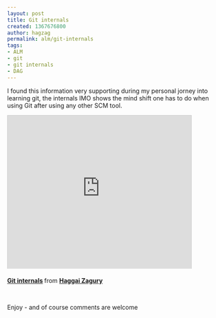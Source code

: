```yaml
---
layout: post
title: Git internals
created: 1367676800
author: hagzag
permalink: alm/git-internals
tags:
- ALM
- git
- git internals
- DAG
---
```

<p>I found this information very supporting during my personal jorney into learning git, the internals IMO shows the mind shift one has to do when using Git after using any other SCM tool.</p>
<p><iframe allowfullscreen="" frameborder="0" height="356" marginheight="0" marginwidth="0" mozallowfullscreen="" scrolling="no" src="http://www.slideshare.net/slideshow/embed_code/20536689" style="border:1px solid #CCC;border-width:1px 1px 0;margin-bottom:5px" webkitallowfullscreen="" width="427"></iframe></p>
<div style="margin-bottom:5px">
	<strong><a href="http://www.slideshare.net/hagzag/git-internals-1" target="_blank" title="Git internals">Git internals</a> </strong> from <strong><a href="http://www.slideshare.net/hagzag" target="_blank">Haggai Zagury</a></strong></div>
<p>&nbsp;</p>
<p>Enjoy - and of course comments are welcome</p>
<p>&nbsp;</p>
